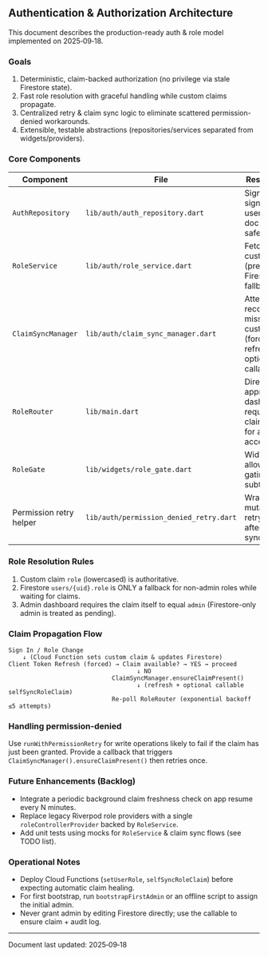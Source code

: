 ## Authentication & Authorization Architecture

This document describes the production-ready auth & role model implemented on 2025‑09‑18.

### Goals
1. Deterministic, claim-backed authorization (no privilege via stale Firestore state).
2. Fast role resolution with graceful handling while custom claims propagate.
3. Centralized retry & claim sync logic to eliminate scattered permission-denied workarounds.
4. Extensible, testable abstractions (repositories/services separated from widgets/providers).

### Core Components
| Component | File | Responsibility |
|-----------|------|----------------|
| `AuthRepository` | `lib/auth/auth_repository.dart` | Sign in/out, sign up, ensure user profile doc exists safely. |
| `RoleService` | `lib/auth/role_service.dart` | Fetch role from custom claim (preferred) and Firestore as fallback. |
| `ClaimSyncManager` | `lib/auth/claim_sync_manager.dart` | Attempts to reconcile missing custom claims (forced token refresh + optional callable). |
| `RoleRouter` | `lib/main.dart` | Directs user to appropriate dashboard; requires claim=='admin' for admin access. |
| `RoleGate` | `lib/widgets/role_gate.dart` | Widget-level allow-list gating for subtrees. |
| Permission retry helper | `lib/auth/permission_denied_retry.dart` | Wraps mutations to retry once after claim sync. |

### Role Resolution Rules
1. Custom claim `role` (lowercased) is authoritative.
2. Firestore `users/{uid}.role` is ONLY a fallback for non-admin roles while waiting for claims.
3. Admin dashboard requires the claim itself to equal `admin` (Firestore-only admin is treated as pending).

### Claim Propagation Flow
```
Sign In / Role Change
    ↓ (Cloud Function sets custom claim & updates Firestore)
Client Token Refresh (forced) → Claim available? → YES → proceed
                                    ↓ NO
                             ClaimSyncManager.ensureClaimPresent()
                                    ↓ (refresh + optional callable selfSyncRoleClaim)
                             Re-poll RoleRouter (exponential backoff ≤5 attempts)
```

### Handling permission-denied
Use `runWithPermissionRetry` for write operations likely to fail if the claim has just been granted.
Provide a callback that triggers `ClaimSyncManager().ensureClaimPresent()` then retries once.

### Future Enhancements (Backlog)
* Integrate a periodic background claim freshness check on app resume every N minutes.
* Replace legacy Riverpod role providers with a single `roleControllerProvider` backed by `RoleService`.
* Add unit tests using mocks for `RoleService` & claim sync flows (see TODO list).

### Operational Notes
* Deploy Cloud Functions (`setUserRole`, `selfSyncRoleClaim`) before expecting automatic claim healing.
* For first bootstrap, run `bootstrapFirstAdmin` or an offline script to assign the initial admin.
* Never grant admin by editing Firestore directly; use the callable to ensure claim + audit log.

---
Document last updated: 2025‑09‑18